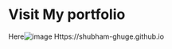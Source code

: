 # Visit My portfolio 
Here![image](https://img.shields.io/badge/Netlify-00C7B7?style=for-the-badge&logo=netlify&logoColor=white) Https://shubham-ghuge.github.io
